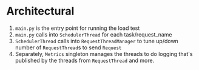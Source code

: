
# Architectural

1. `main.py` is the entry point for running the load test
2. `main.py` calls into `SchedulerThread` for each task/request_name
3. `SchedulerThread` calls into `RequestThreadManager` to tune up/down number of `RequestThread`s to send `Request`
4. Separately, `Metrics` singleton manages the threads to do logging that's published by the threads from `RequestThread` and more.